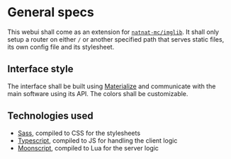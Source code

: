 # General specs
This webui shall come as an extension for [`natnat-mc/imglib`](https://github.com/natnat-mc/imglib). It shall only setup a router on either `/` or another specified path that serves static files, its own config file and its stylesheet.

## Interface style
The interface shall be built using [Materialize](https://materializecss.com/) and communicate with the main software using its API. The colors shall be customizable.

## Technologies used
- [Sass](https://sass-lang.com/), compiled to CSS for the stylesheets
- [Typescript](https://www.typescriptlang.org/), compiled to JS for handling the client logic
- [Moonscript](https://moonscript.org/), compiled to Lua for the server logic
